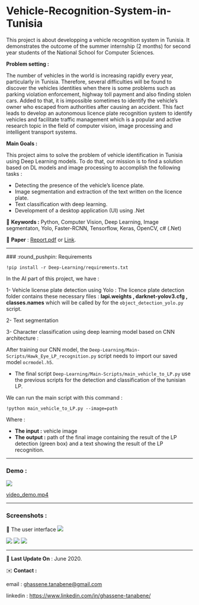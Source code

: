 # Vehicle-Recognition-System-in-Tunisia


This project is about developping a vehicle recognition system in Tunisia. It demonstrates the outcome of the summer internship (2 months) for second year students of the National School for Computer Sciences.

**Problem setting :**

The number of vehicles in the world is increasing rapidly every year, particularly in Tunisia. Therefore, several difficulties will be found to discover the vehicles identities when there is some problems such as parking violation enforcement, highway toll payment and also finding stolen cars. Added to that, it is impossible sometimes to identify the vehicle’s owner who escaped from authorities after causing an accident. This fact leads to develop an autonomous licence plate recognition system to identify vehicles and facilitate traffic management which is a popular and active research topic in the field of computer vision, image processing and intelligent transport systems.


**Main Goals :** 

This project aims to solve the problem of vehicle identification in Tunisia using Deep Learning models. To do that, our mission is to find a solution based on DL models and image processing to accomplish the following tasks :
- Detecting the presence of the vehicle’s licence plate.
- Image segmentation and extraction of the text written on the licence plate.
- Text classification with deep learning.
- Development of a desktop application (UI) using .Net

📍 **Keywords :** Python, Computer Vision, Deep Learning, Image segmentaton, Yolo, Faster-RCNN, Tensorflow, Keras, OpenCV, c# (.Net)  

📓 **Paper** : <a href="./Documentation/Report - Hawk Eye Tunisia - Vehicle Recognition System.pdf"> Report.pdf</a> or <a href="https://drive.google.com/file/d/1eu5EJU74HGsw568w4aWfh3WxRSMfUvvq/view?usp=sharing">Link</a>.
<hr>
### :round_pushpin: Requirements

```shell
!pip install -r Deep-Learning/requirements.txt
```

In the AI part of this project, we have : 

1- Vehicle license plate detection using Yolo :
The licence plate detection folder contains these necessary files : **lapi.weights , darknet-yolov3.cfg , classes.names**
which will be called by for the ```object_detection_yolo.py``` script.

2- Text segmentation

3- Character classification using deep learning model based on CNN architecture : 

After training our CNN model, the ```Deep-Learning/Main-Scripts/Hawk_Eye_LP_recognition.py``` script needs to import our saved model ```ocrmodel.h5```.

- The final script ```Deep-Learning/Main-Scripts/main_vehicle_to_LP.py``` use the previous scripts for the detection and classification of the tunisian LP.

We can run the main script with this command :

```shell
!python main_vehicle_to_LP.py --image=path
```
Where :
- **The input :** vehicle image 
- **The output :** path of the final image containing the result of the LP detection (green box) and a text showing the result of the LP recognition.
<hr>
<h3>Demo :</h3> 

<img src="./Documentation/Demo.gif">

<a href="https://drive.google.com/file/d/1-Hjc64SEU_dnliqNb6DL2Cib_bxoqrz5/view?usp=sharing"> video_demo.mp4</a>
<hr>
<h3>Screenshots :</h3>

📝 The user interface 
<img src="./Documentation/Screenshots/0.png">

<img src="./Documentation/Screenshots/1.png">

<img src="./Documentation/Screenshots/4.0.png">

<img src="./Documentation/Screenshots/4.1.png">


<hr>

📅 **Last Update On** : June 2020.


✉️ **Contact :**

email : ghassene.tanabene@gmail.com

linkedin : https://www.linkedin.com/in/ghassene-tanabene/
